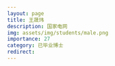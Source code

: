 ```yaml
---
layout: page
title: 王晟玮
description: 国家电网
img: assets/img/students/male.png
importance: 27
category: 已毕业博士
redirect:
---
```

